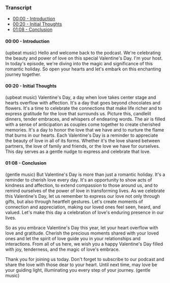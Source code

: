 ### Transcript

- [00:00 - Introduction](#00:00---introduction)
- [00:20 - Initial Thoughts](#00:20---initial-thoughts)
- [01:08 - Conclusion](#01:08---conclusion)

#### 00:00 - Introduction
(upbeat music)
Hello and welcome back to the podcast. We're celebrating the beauty and power of love on this special Valentine's Day. I'm your host. In today's episode, we're diving into the magic and significance of this romantic holiday. So open your hearts and let's embark on this enchanting journey together.

#### 00:20 - Initial Thoughts
(upbeat music)
Valentine's Day, a day when love takes center stage and hearts overflow with affection. It's a day that goes beyond chocolates and flowers. It's a time to celebrate the connections that make life richer and to express gratitude for the love that surrounds us. Picture this, candlelit dinners, tender embraces, and whispers of endearing words. The air is filled with a sense of anticipation as couples come together to create cherished memories. It's a day to honor the love that we have and to nurture the flame that burns in our hearts. Each Valentine's Day is a reminder to appreciate the beauty of love in all of its forms. Whether it's the love shared between partners, the love of family and friends, or the love we have for ourselves. This day serves as a gentle nudge to express and celebrate that love.

#### 01:08 - Conclusion
(gentle music)
But Valentine's Day is more than just a romantic holiday. It's a reminder to cherish love every day. It's an opportunity to show acts of kindness and affection, to extend compassion to those around us, and to remind ourselves of the power of love in transforming lives. As we celebrate this Valentine's Day, let us remember to express our love not only through gifts, but also through heartfelt gestures. Let's create moments of connection and appreciation, making our loved ones feel seen, heard, and valued. Let's make this day a celebration of love's enduring presence in our lives.

So as you embrace Valentine's Day this year, let your heart overflow with love and gratitude. Cherish the precious moments shared with your loved ones and let the spirit of love guide you in your relationships and interactions. From all of us here, we wish you a happy Valentine's Day filled with joy, tenderness, and the magic of love's embrace.

Thank you for joining us today. Don't forget to subscribe to our podcast and share the love with those dear to your heart. Until next time, may love be your guiding light, illuminating you every step of your journey. 
(gentle music)
